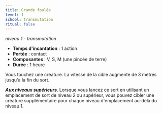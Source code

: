 ```yaml
---
title: Grande foulée
level: 1
school: transmutation
ritual: false
---
```

*niveau 1 - transmutation*

- **Temps d'incantation** : 1 action
- **Portée** : contact
- **Composantes** : V, S, M (une pincée de terre)
- **Durée** : 1 heure

Vous touchez une créature. La vitesse de la cible augmente de 3 mètres jusqu'à la fin du sort.

**_Aux niveaux supérieurs_**. Lorsque vous lancez ce sort en utilisant un emplacement de sort de niveau 2 ou supérieur, vous pouvez cibler une créature supplémentaire pour chaque niveau d'emplacement au-delà du niveau 1.